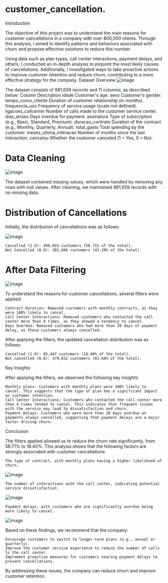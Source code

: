 # customer_cancellation.
Introduction

The objective of this project was to understand the main reasons for customer cancellations in a company with over 800,000 clients. Through this analysis, I aimed to identify patterns and behaviors associated with churn and propose effective solutions to reduce this number.

Using data such as plan types, call center interactions, payment delays, and others, I conducted an in-depth analysis to pinpoint the most likely causes of cancellations. Additionally, I investigated ways to take proactive actions to improve customer retention and reduce churn, contributing to a more effective strategy for the company.
Dataset Overview
![image](https://github.com/user-attachments/assets/3bc6f5e8-28da-4dfe-8186-1bbd8b7948c1)


The dataset consists of 881,659 records and 11 columns, as described below:
Column	Description
idade	Customer's age.
sexo	Customer's gender.
tempo_como_cliente	Duration of customer relationship (in months).
frequencia_uso	Frequency of service usage (scale not defined).
ligacoes_callcenter	Number of calls made to the customer service center.
dias_atraso	Days overdue for payment.
assinatura	Type of subscription (e.g., Basic, Standard, Premium).
duracao_contrato	Duration of the contract (e.g., Monthly, Quarterly, Annual).
total_gasto	Total spending by the customer.
meses_ultima_interacao	Number of months since the last interaction.
cancelou	Whether the customer canceled (1 = Yes, 0 = No).

# Data Cleaning
![image](https://github.com/user-attachments/assets/fbb11830-2da7-43c5-aa6f-09fa8721e0eb)

The dataset contained missing values, which were handled by removing any rows with null values. After cleaning, we maintained 881,659 records with no missing data.

# Distribution of Cancellations

Initially, the distribution of cancellations was as follows:

![image](https://github.com/user-attachments/assets/b9947519-5e32-4226-8661-b5749d293373)


    Cancelled (1.0): 499,993 customers (56.71% of the total).
    Not Cancelled (0.0): 381,666 customers (43.29% of the total).

# After Data Filtering
![image](https://github.com/user-attachments/assets/8d9eb419-b7c6-44be-a045-085537649396)


To understand the reasons for customer cancellations, several filters were applied:

    Contract Duration: Removed customers with monthly contracts, as they were 100% likely to cancel.
    Call Center Interactions: Removed customers who contacted the call center more than 4 times, as they showed a tendency to cancel.
    Days Overdue: Removed customers who had more than 20 days of payment delay, as these customers always cancelled.

After applying the filters, the updated cancellation distribution was as follows:

    Cancelled (1.0): 85,447 customers (18.40% of the total).
    Not Cancelled (0.0): 379,032 customers (81.60% of the total).

Key Insights

After applying the filters, we observed the following key insights:

    Monthly plans: Customers with monthly plans were 100% likely to cancel. This suggests that the type of plan has a significant impact on customer retention.
    Call Center Interactions: Customers who contacted the call center more than 4 times tended to cancel. This indicates that frequent issues with the service may lead to dissatisfaction and churn.
    Payment Delays: Customers who were more than 20 days overdue on payments always cancelled, suggesting that payment delays are a major factor driving churn.

Conclusion

The filters applied allowed us to reduce the churn rate significantly, from 56.71% to 18.40%. This analysis shows that the following factors are strongly associated with customer cancellations:

    The type of contract, with monthly plans having a higher likelihood of churn.

![image](https://github.com/user-attachments/assets/2e02035d-04cd-49f7-a748-58be4fdd584d)

    The number of interactions with the call center, indicating potential service dissatisfaction.

![image](https://github.com/user-attachments/assets/cdd08d4b-2c24-4f40-8ab3-23c3c629211b)

    Payment delays, with customers who are significantly overdue being more likely to cancel.
   
![image](https://github.com/user-attachments/assets/3c56ddc4-e337-42e6-8b11-d0ad4233a773)


    

Based on these findings, we recommend that the company:

    Encourage customers to switch to longer-term plans (e.g., annual or quarterly).
    Improve the customer service experience to reduce the number of calls to the call center.
    Implement proactive measures for customers nearing payment delays to prevent cancellations.

By addressing these issues, the company can reduce churn and improve customer retention.
